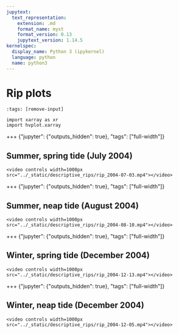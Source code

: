 ```yaml
---
jupytext:
  text_representation:
    extension: .md
    format_name: myst
    format_version: 0.13
    jupytext_version: 1.14.5
kernelspec:
  display_name: Python 3 (ipykernel)
  language: python
  name: python3
---
```


# Rip plots

```{code-cell} ipython3
:tags: [remove-input]

import xarray as xr
import hvplot.xarray
```

+++ {"jupyter": {"outputs_hidden": true}, "tags": ["full-width"]}

## Summer, spring tide (July 2004)

```{div} full-width
<video controls width=1000px src="../_static/descriptive_rips/rip_2004-07-03.mp4"></video>
```

+++ {"jupyter": {"outputs_hidden": true}, "tags": ["full-width"]}

## Summer, neap tide (August 2004)

```{div} full-width
<video controls width=1000px src="../_static/descriptive_rips/rip_2004-08-10.mp4"></video>
```

+++ {"jupyter": {"outputs_hidden": true}, "tags": ["full-width"]}

## Winter, spring tide (December 2004)

```{div} full-width
<video controls width=1000px src="../_static/descriptive_rips/rip_2004-12-13.mp4"></video>
```

+++ {"jupyter": {"outputs_hidden": true}, "tags": ["full-width"]}

## Winter, neap tide (December 2004)

```{div} full-width
<video controls width=1000px src="../_static/descriptive_rips/rip_2004-12-05.mp4"></video>
```

